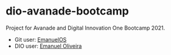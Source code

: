 # dio-avanade-bootcamp
Project for Avanade and Digital Innovation One Bootcamp 2021.



- Git user: [EmanuelOS](https://github.com/EmanuelOS)
- DIO user: [Emanuel Oliveira](https://web.digitalinnovation.one/users/silva_oliveira_emanuel?tab=achievements)

